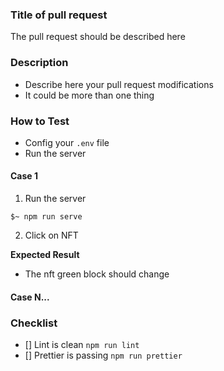### Title of pull request

The pull request should be described here

### Description

- Describe here your pull request modifications
- It could be more than one thing

### How to Test

- Config your `.env` file
- Run the server

#### Case 1

1. Run the server
```shell
$~ npm run serve
```

2. Click on NFT

__Expected Result__
- The nft green block should change

#### Case N...

### Checklist
- [] Lint is clean `npm run lint`
- [] Prettier is passing `npm run prettier`
